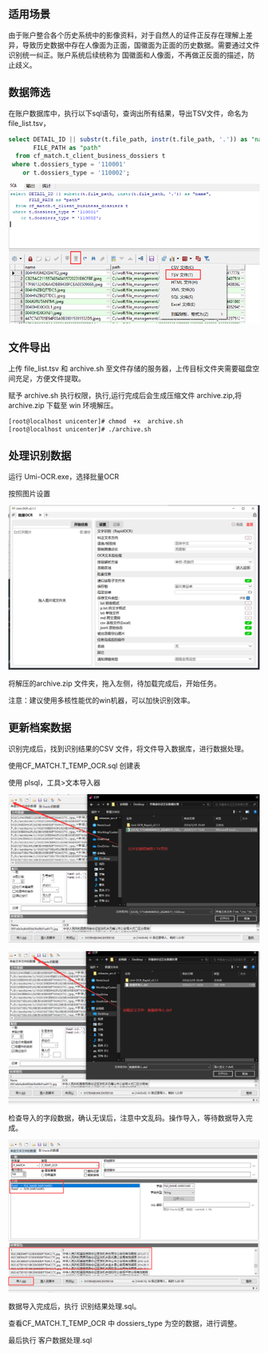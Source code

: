 ## 适用场景

由于账户整合各个历史系统中的影像资料，对于自然人的证件正反存在理解上差异，导致历史数据中存在人像面为正面，国徽面为正面的历史数据。需要通过文件识别统一纠正。账户系统后续统称为 国徽面和人像面，不再做正反面的描述，防止歧义。

## 数据筛选

在账户数据库中，执行以下sql语句，查询出所有结果，导出TSV文件，命名为 file_list.tsv，

```sql
select DETAIL_ID || substr(t.file_path, instr(t.file_path, '.')) as "name",
       FILE_PATH as "path"
  from cf_match.t_client_business_dossiers t
 where t.dossiers_type = '110001'
    or t.dossiers_type = '110002';
```

![](attachments/Pasted%20image%2020250214152652.png)

## 文件导出

上传 file_list.tsv 和 archive.sh 至文件存储的服务器，上传目标文件夹需要磁盘空间充足，方便文件提取。

赋予 archive.sh 执行权限，执行,运行完成后会生成压缩文件 archive.zip,将archive.zip 下载至  win 环境解压。

```shell
[root@localhost unicenter]# chmod  +x  archive.sh
[root@localhost unicenter]# ./archive.sh
```



## 处理识别数据

运行 Umi-OCR.exe，选择批量OCR

按照图片设置

![](attachments/Pasted%20image%2020250214152639.png)

将解压的archive.zip 文件夹，拖入左侧，待加载完成后，开始任务。

注意：建议使用多核性能优的win机器，可以加快识别效率。

## 更新档案数据

识别完成后，找到识别结果的CSV 文件，将文件导入数据库，进行数据处理。

使用CF_MATCH.T_TEMP_OCR.sql 创建表

使用 plsql，工具>文本导入器

![](attachments/Pasted%20image%2020250214152715.png)





![](attachments/Pasted%20image%2020250214152727.png)



检查导入的字段数据，确认无误后，注意中文乱码。操作导入，等待数据导入完成。

![](attachments/Pasted%20image%2020250214152738.png)

数据导入完成后，执行  识别结果处理.sql。

查看CF_MATCH.T_TEMP_OCR 中 dossiers_type 为空的数据，进行调整。

最后执行 客户数据处理.sql
